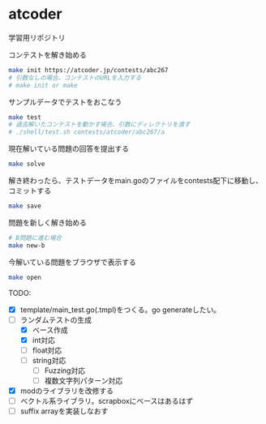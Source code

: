 # atcoder

学習用リポジトリ  

コンテストを解き始める

```bash
make init https://atcoder.jp/contests/abc267
# 引数なしの場合、コンテストのURLを入力する
# make init or make
```

サンプルデータでテストをおこなう

```bash
make test
# 過去解いたコンテストを動かす場合、引数にディレクトリを渡す
# ./shell/test.sh contests/atcoder/abc267/a
```

現在解いている問題の回答を提出する

```bash
make solve
```

解き終わったら、テストデータをmain.goのファイルをcontests配下に移動し、コミットする

```bash
make save
```

問題を新しく解き始める

```bash
# B問題に進む場合
make new-b
```

今解いている問題をブラウザで表示する

```bash
make open
```

TODO:

- [x] template/main_test.go(.tmpl)をつくる。go generateしたい。
- [ ] ランダムテストの生成
  - [x] ベース作成
  - [x] int対応
  - [ ] float対応
  - [ ] string対応
    - [ ] Fuzzing対応
    - [ ] 複数文字列パターン対応
- [x] modのライブラリを改修する
- [ ] ベクトル系ライブラリ。scrapboxにベースはあるはず
- [ ] suffix arrayを実装しなおす
